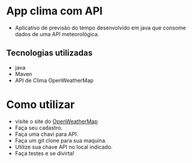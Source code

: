 # App clima com API
* Aplicativo de previsão do tempo desenvolvido em java que consome dados de uma API meteorológica.

## Tecnologias utilizadas
* java
* Maven
* API de Clima OpenWeatherMap

# Como utilizar
* visite o site do [OpenWeatherMap](https://home.openweathermap.org/users/sign_in)
* Faça seu cadastro.
* Faça uma chavi para API.
* Faça um git clone para sua maquina.
* Utilize sua chave API no local indicado.
* Faça testes e se divirta!
